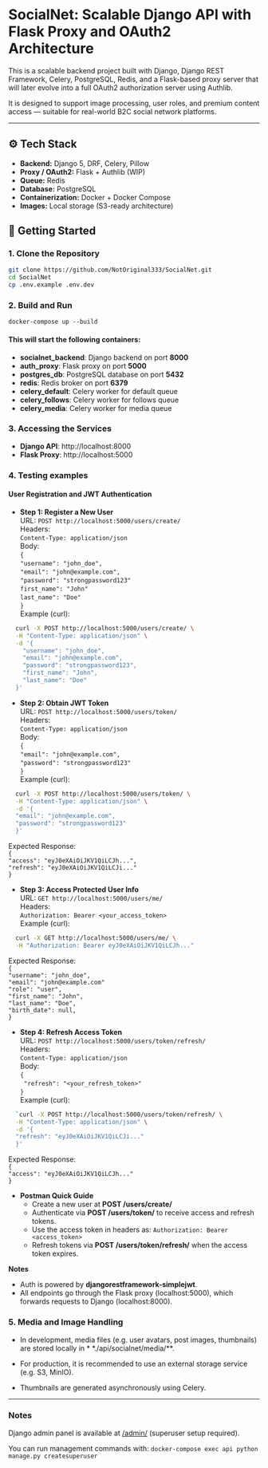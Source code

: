 # SocialNet: Scalable Django API with Flask Proxy and OAuth2 Architecture

This is a scalable backend project built with Django, Django REST Framework, Celery, PostgreSQL, Redis, and a
Flask-based proxy server that will later evolve into a full OAuth2 authorization server using Authlib.

It is designed to support image processing, user roles, and premium content access — suitable for real-world B2C social
network platforms.

---

## ⚙️ Tech Stack

- **Backend:** Django 5, DRF, Celery, Pillow
- **Proxy / OAuth2:** Flask + Authlib (WIP)
- **Queue:** Redis
- **Database:** PostgreSQL
- **Containerization:** Docker + Docker Compose
- **Images:** Local storage (S3-ready architecture)

## 🚀 Getting Started

### 1. Clone the Repository

```bash
git clone https://github.com/NotOriginal333/SocialNet.git
cd SocialNet
cp .env.example .env.dev
```

### 2. Build and Run

```docker-compose up --build```

#### This will start the following containers:

* **socialnet_backend**: Django backend on port **8000**
* **auth_proxy**: Flask proxy on port **5000**
* **postgres_db**: PostgreSQL database on port **5432**
* **redis**: Redis broker on port **6379**
* **celery_default**: Celery worker for default queue
* **celery_follows**: Celery worker for follows queue
* **celery_media**: Celery worker for media queue

### 3. Accessing the Services

* **Django API**:    http://localhost:8000
* **Flask Proxy**:    http://localhost:5000

### 4. Testing examples

#### User Registration and JWT Authentication

* **Step 1: Register a New User** \
  URL: `POST http://localhost:5000/users/create/` \
  Headers: \
  `Content-Type: application/json`\
  Body:\
  `{`\
  `"username": "john_doe",`\
  `"email": "john@example.com",`\
  `"password": "strongpassword123"`\
  `first_name": "John"` \
  `last_name": "Doe"`\
  `}` \
  Example (curl): 
```bash
  curl -X POST http://localhost:5000/users/create/ \
  -H "Content-Type: application/json" \
  -d '{
    "username": "john_doe",
    "email": "john@example.com",
    "password": "strongpassword123",
    "first_name": "John",
    "last_name": "Doe"
  }'
  ```


* **Step 2: Obtain JWT Token** \
  URL: `POST http://localhost:5000/users/token/` \
  Headers: \
  `Content-Type: application/json` \
  Body: \
  `{`\
  `"email": "john@example.com",` \
  `"password": "strongpassword123"` \
  `}` \
  Example (curl): 
```bash
  curl -X POST http://localhost:5000/users/token/ \
  -H "Content-Type: application/json" \
  -d '{
  "email": "john@example.com",
  "password": "strongpassword123"
  }'
   ```
  Expected Response: \
  `{` \
  `"access": "eyJ0eXAiOiJKV1QiLCJh...",` \
  `"refresh": "eyJ0eXAiOiJKV1QiLCJi..."` \
  `}`

* **Step 3: Access Protected User Info** \
  URL: `GET http://localhost:5000/users/me/` \
  Headers: \
  `Authorization: Bearer <your_access_token>` \
  Example (curl): 
```bash
  curl -X GET http://localhost:5000/users/me/ \
  -H "Authorization: Bearer eyJ0eXAiOiJKV1QiLCJh..."
  ``` 
  Expected Response: \
  `{` \
  `"username": "john_doe",` \
  `"email": "john@example.com"` \
  `"role": "user",` \
  `"first_name": "John",` \
  `"last_name": "Doe",` \
  `"birth_date": null,` \
  `}`

* **Step 4: Refresh Access Token** \
  URL: `POST http://localhost:5000/users/token/refresh/` \
  Headers: \
  `Content-Type: application/json` \
  Body: \
  `{` \
  ` "refresh": "<your_refresh_token>"` \
  `}` \
  Example (curl): 
```bash
  `curl -X POST http://localhost:5000/users/token/refresh/ \
  -H "Content-Type: application/json" \
  -d '{
  "refresh": "eyJ0eXAiOiJKV1QiLCJi..."
  }'
  ```
  Expected Response: \
  `{` \
  `"access": "eyJ0eXAiOiJKV1QiLCJh..."` \
  `}`

* **Postman Quick Guide**
    * Create a new user at **POST /users/create/**
    * Authenticate via **POST /users/token/** to receive access and refresh tokens.
    * Use the access token in headers as: `Authorization: Bearer <access_token>`
    * Refresh tokens via **POST /users/token/refresh/** when the access token expires.

**Notes**

* Auth is powered by **djangorestframework-simplejwt**.
* All endpoints go through the Flask proxy (localhost:5000), which forwards requests to Django (localhost:8000).

### 5. Media and Image Handling

* In development, media files (e.g. user avatars, post images, thumbnails) are stored locally in *
  *./api/socialnet/media/**.

* For production, it is recommended to use an external storage service (e.g. S3, MinIO).

* Thumbnails are generated asynchronously using Celery.

--- 

### Notes

Django admin panel is available at [/admin/]() (superuser setup required).

You can run management commands with:
`docker-compose exec api python manage.py createsuperuser`